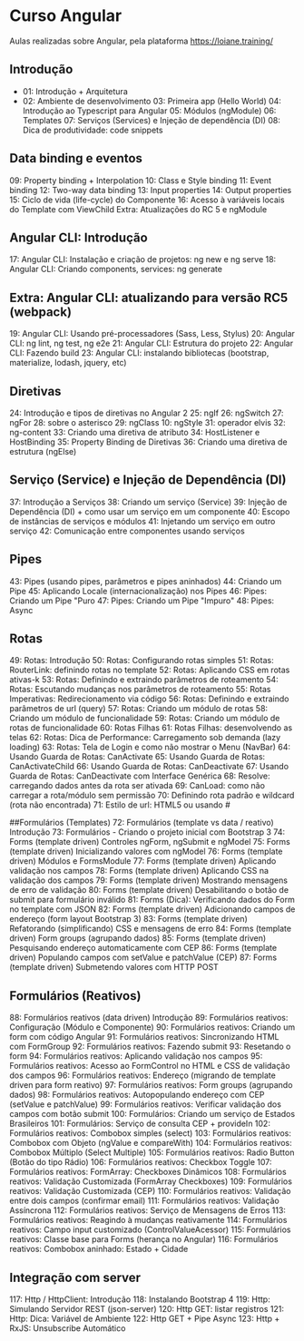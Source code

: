 # Curso Angular
Aulas realizadas sobre Angular, pela plataforma https://loiane.training/

## Introdução
- 01: Introdução + Arquitetura
- 02: Ambiente de desenvolvimento
03: Primeira app (Hello World)
04: Introdução ao Typescript para Angular
05: Módulos (ngModule)
06: Templates
07: Serviços (Services) e Injeção de dependência (DI)
08: Dica de produtividade: code snippets

## Data binding e eventos
09: Property binding + Interpolation
10: Class e Style binding
11: Event binding
12: Two-way data binding
13: Input properties
14: Output properties
15: Ciclo de vida (life-cycle) do Componente
16: Acesso à variáveis locais do Template com ViewChild
Extra: Atualizações do RC 5 e ngModule

## Angular CLI: Introdução
17: Angular CLI: Instalação e criação de projetos: ng new e ng serve
18: Angular CLI: Criando components, services: ng generate

## Extra: Angular CLI: atualizando para versão RC5 (webpack)
19: Angular CLI: Usando pré-processadores (Sass, Less, Stylus)
20: Angular CLI: ng lint, ng test, ng e2e
21: Angular CLI: Estrutura do projeto
22: Angular CLI: Fazendo build
23: Angular CLI: instalando bibliotecas (bootstrap, materialize, lodash, jquery, etc)

## Diretivas
24: Introdução e tipos de diretivas no Angular 2
25: ngIf
26: ngSwitch
27: ngFor
28: sobre o asterisco
29: ngClass
10: ngStyle
31: operador elvis
32: ng-content
33: Criando uma diretiva de atributo
34: HostListener e HostBinding
35: Property Binding de Diretivas
36: Criando uma diretiva de estrutura (ngElse)

## Serviço (Service) e Injeção de Dependência (DI)
37: Introdução a Serviços
38: Criando um serviço (Service)
39: Injeção de Dependência (DI) + como usar um serviço em um componente
40: Escopo de instâncias de serviços e módulos
41: Injetando um serviço em outro serviço
42: Comunicação entre componentes usando serviços

## Pipes
43: Pipes (usando pipes, parâmetros e pipes aninhados)
44: Criando um Pipe
45: Aplicando Locale (internacionalização) nos Pipes
46: Pipes: Criando um Pipe "Puro
47: Pipes: Criando um Pipe "Impuro"
48: Pipes: Async

## Rotas
49: Rotas: Introdução
50: Rotas: Configurando rotas simples
51: Rotas: RouterLink: definindo rotas no template
52: Rotas: Aplicando CSS em rotas ativas-k
53: Rotas: Definindo e extraindo parâmetros de roteamento
54: Rotas: Escutando mudanças nos parâmetros de roteamento
55: Rotas Imperativas: Redirecionamento via código
56: Rotas: Definindo e extraindo parâmetros de url (query)
57: Rotas: Criando um módulo de rotas
58: Criando um módulo de funcionalidade
59: Rotas: Criando um módulo de rotas de funcionalidade
60: Rotas Filhas
61: Rotas Filhas: desenvolvendo as telas
62: Rotas: Dica de Performance: Carregamento sob demanda (lazy loading)
63: Rotas: Tela de Login e como não mostrar o Menu (NavBar)
64: Usando Guarda de Rotas: CanActivate
65: Usando Guarda de Rotas: CanActivateChild
66: Usando Guarda de Rotas: CanDeactivate
67: Usando Guarda de Rotas: CanDeactivate com Interface Genérica
68: Resolve: carregando dados antes da rota ser ativada
69: CanLoad: como não carregar a rota/módulo sem permissão
70: Definindo rota padrão e wildcard (rota não encontrada)
71: Estilo de url: HTML5 ou usando #

##Formulários (Templates)
72: Formulários (template vs data / reativo) Introdução
73: Formulários - Criando o projeto inicial com Bootstrap 3
74: Forms (template driven) Controles ngForm, ngSubmit e ngModel
75: Forms (template driven) Inicializando valores com ngModel
76: Forms (template driven) Módulos e FormsModule
77: Forms (template driven) Aplicando validação nos campos
78: Forms (template driven) Aplicando CSS na validação dos campos
79: Forms (template driven) Mostrando mensagens de erro de validação
80: Forms (template driven) Desabilitando o botão de submit para formulário inválido
81: Forms (Dica): Verificando dados do Form no template com JSON
82: Forms (template driven) Adicionando campos de endereço (form layout Bootstrap 3)
83: Forms (template driven) Refatorando (simplificando) CSS e mensagens de erro
84: Forms (template driven) Form groups (agrupando dados)
85: Forms (template driven) Pesquisando endereço automaticamente com CEP
86: Forms (template driven) Populando campos com setValue e patchValue (CEP)
87: Forms (template driven) Submetendo valores com HTTP POST

## Formulários (Reativos)
88: Formulários reativos (data driven) Introdução
89: Formulários reativos: Configuração (Módulo e Componente)
90: Formulários reativos: Criando um form com código Angular
91: Formulários reativos: Sincronizando HTML com FormGroup
92: Formulários reativos: Fazendo submit
93: Resetando o form
94: Formulários reativos: Aplicando validação nos campos
95: Formulários reativos: Acesso ao FormControl no HTML e CSS de validação dos campos
96: Formulários reativos: Endereço (migrando de template driven para form reativo)
97: Formulários reativos: Form groups (agrupando dados)
98: Formulários reativos: Autopopulando endereço com CEP (setValue e patchValue)
99: Formulários reativos: Verificar validação dos campos com botão submit
100: Formulários: Criando um serviço de Estados Brasileiros
101: Formulários: Serviço de consulta CEP + provideIn
102: Formulários reativos: Combobox simples (select)
103: Formulários reativos: Combobox com Objeto (ngValue e compareWith)
104: Formulários reativos: Combobox Múltiplo (Select Multiple)
105: Formulários reativos: Radio Button (Botão do tipo Rádio)
106: Formulários reativos: Checkbox Toggle
107: Formulários reativos: FormArray: Checkboxes Dinâmicos
108: Formulários reativos: Validação Customizada (FormArray Checkboxes)
109: Formulários reativos: Validação Customizada (CEP)
110: Formulários reativos: Validação entre dois campos (confirmar email)
111: Formulários reativos: Validação Assíncrona
112: Formulários reativos: Serviço de Mensagens de Erros
113: Formulários reativos: Reagindo à mudanças reativamente
114: Formulários reativos: Campo input customizado (ControlValueAcessor)
115: Formulários reativos: Classe base para Forms (herança no Angular)
116: Formulários reativos: Combobox aninhado: Estado + Cidade

## Integração com server
117: Http / HttpClient: Introdução
118: Instalando Bootstrap 4
119: Http: Simulando Servidor REST (json-server)
120: Http GET: listar registros
121: Http: Dica: Variável de Ambiente
122: Http GET + Pipe Async
123: Http + RxJS: Unsubscribe Automático
